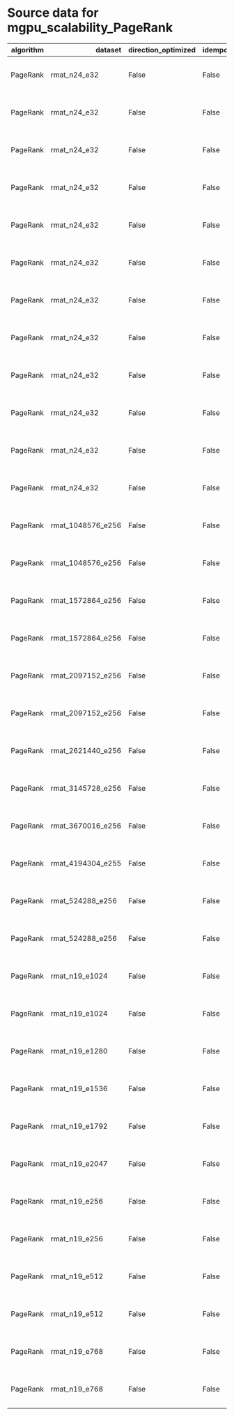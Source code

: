 # Source data for mgpu_scalability_PageRank

<table class="dataframe">
  <thead>
    <tr style="text-align: right;">
      <th>algorithm</th>
      <th>dataset</th>
      <th>direction_optimized</th>
      <th>idempotent</th>
      <th>num_gpus</th>
      <th>scalability</th>
      <th>engine</th>
      <th>m_teps</th>
      <th>elapsed</th>
      <th>gunrock_version</th>
      <th>gpuinfo.name</th>
      <th>time</th>
      <th>details</th>
    </tr>
  </thead>
  <tbody>
    <tr>
      <td>PageRank</td>
      <td>rmat_n24_e32</td>
      <td>False</td>
      <td>False</td>
      <td>1</td>
      <td>strong</td>
      <td>Gunrock</td>
      <td>36.336136</td>
      <td>28104.154676</td>
      <td>0.4.0</td>
      <td>Tesla K80</td>
      <td>Fri Jan 27 07:00:00 2017\n</td>
      <td><a href="https://github.com/gunrock/io/tree/master/gunrock-output/ipdps17/eval_fig5/PageRank_rmat_n24_e32_Fri Jan 27 070000 2017.json">JSON output</a></td>
    </tr>
    <tr>
      <td>PageRank</td>
      <td>rmat_n24_e32</td>
      <td>False</td>
      <td>False</td>
      <td>2</td>
      <td>strong</td>
      <td>Gunrock</td>
      <td>70.041466</td>
      <td>14616.275936</td>
      <td>0.4.0</td>
      <td>Tesla K80</td>
      <td>Fri Jan 27 07:08:08 2017\n</td>
      <td><a href="https://github.com/gunrock/io/tree/master/gunrock-output/ipdps17/eval_fig5/PageRank_rmat_n24_e32_Fri Jan 27 070808 2017.json">JSON output</a></td>
    </tr>
    <tr>
      <td>PageRank</td>
      <td>rmat_n24_e32</td>
      <td>False</td>
      <td>False</td>
      <td>3</td>
      <td>strong</td>
      <td>Gunrock</td>
      <td>105.141037</td>
      <td>9736.836240</td>
      <td>0.4.0</td>
      <td>Tesla K80</td>
      <td>Fri Jan 27 07:12:57 2017\n</td>
      <td><a href="https://github.com/gunrock/io/tree/master/gunrock-output/ipdps17/eval_fig5/PageRank_rmat_n24_e32_Fri Jan 27 071257 2017.json">JSON output</a></td>
    </tr>
    <tr>
      <td>PageRank</td>
      <td>rmat_n24_e32</td>
      <td>False</td>
      <td>False</td>
      <td>4</td>
      <td>strong</td>
      <td>Gunrock</td>
      <td>135.051300</td>
      <td>7580.442086</td>
      <td>0.4.0</td>
      <td>Tesla K80</td>
      <td>Fri Jan 27 07:16:28 2017\n</td>
      <td><a href="https://github.com/gunrock/io/tree/master/gunrock-output/ipdps17/eval_fig5/PageRank_rmat_n24_e32_Fri Jan 27 071628 2017.json">JSON output</a></td>
    </tr>
    <tr>
      <td>PageRank</td>
      <td>rmat_n24_e32</td>
      <td>False</td>
      <td>False</td>
      <td>5</td>
      <td>strong</td>
      <td>Gunrock</td>
      <td>165.082443</td>
      <td>6201.481700</td>
      <td>0.4.0</td>
      <td>Tesla K80</td>
      <td>Fri Jan 27 07:19:23 2017\n</td>
      <td><a href="https://github.com/gunrock/io/tree/master/gunrock-output/ipdps17/eval_fig5/PageRank_rmat_n24_e32_Fri Jan 27 071923 2017.json">JSON output</a></td>
    </tr>
    <tr>
      <td>PageRank</td>
      <td>rmat_n24_e32</td>
      <td>False</td>
      <td>False</td>
      <td>6</td>
      <td>strong</td>
      <td>Gunrock</td>
      <td>193.555481</td>
      <td>5289.211467</td>
      <td>0.4.0</td>
      <td>Tesla K80</td>
      <td>Fri Jan 27 07:21:58 2017\n</td>
      <td><a href="https://github.com/gunrock/io/tree/master/gunrock-output/ipdps17/eval_fig5/PageRank_rmat_n24_e32_Fri Jan 27 072158 2017.json">JSON output</a></td>
    </tr>
    <tr>
      <td>PageRank</td>
      <td>rmat_n24_e32</td>
      <td>False</td>
      <td>False</td>
      <td>7</td>
      <td>strong</td>
      <td>Gunrock</td>
      <td>121.372696</td>
      <td>8434.645131</td>
      <td>0.4.0</td>
      <td>Tesla K80</td>
      <td>Fri Jan 27 07:24:22 2017\n</td>
      <td><a href="https://github.com/gunrock/io/tree/master/gunrock-output/ipdps17/eval_fig5/PageRank_rmat_n24_e32_Fri Jan 27 072422 2017.json">JSON output</a></td>
    </tr>
    <tr>
      <td>PageRank</td>
      <td>rmat_n24_e32</td>
      <td>False</td>
      <td>False</td>
      <td>8</td>
      <td>strong</td>
      <td>Gunrock</td>
      <td>214.701782</td>
      <td>4768.329784</td>
      <td>0.4.0</td>
      <td>Tesla K80</td>
      <td>Fri Jan 27 07:27:39 2017\n</td>
      <td><a href="https://github.com/gunrock/io/tree/master/gunrock-output/ipdps17/eval_fig5/PageRank_rmat_n24_e32_Fri Jan 27 072739 2017.json">JSON output</a></td>
    </tr>
    <tr>
      <td>PageRank</td>
      <td>rmat_n24_e32</td>
      <td>False</td>
      <td>False</td>
      <td>1</td>
      <td>strong</td>
      <td>Gunrock</td>
      <td>181.056259</td>
      <td>5640.230507</td>
      <td>0.4.0</td>
      <td>Tesla P100-PCIE-16GB</td>
      <td>Fri Jan 27 10:06:04 2017\n</td>
      <td><a href="https://github.com/gunrock/io/tree/master/gunrock-output/ipdps17/eval_fig5/PageRank_rmat_n24_e32_Fri Jan 27 100604 2017.json">JSON output</a></td>
    </tr>
    <tr>
      <td>PageRank</td>
      <td>rmat_n24_e32</td>
      <td>False</td>
      <td>False</td>
      <td>2</td>
      <td>strong</td>
      <td>Gunrock</td>
      <td>350.665955</td>
      <td>2919.465512</td>
      <td>0.4.0</td>
      <td>Tesla P100-PCIE-16GB</td>
      <td>Fri Jan 27 10:08:08 2017\n</td>
      <td><a href="https://github.com/gunrock/io/tree/master/gunrock-output/ipdps17/eval_fig5/PageRank_rmat_n24_e32_Fri Jan 27 100808 2017.json">JSON output</a></td>
    </tr>
    <tr>
      <td>PageRank</td>
      <td>rmat_n24_e32</td>
      <td>False</td>
      <td>False</td>
      <td>3</td>
      <td>strong</td>
      <td>Gunrock</td>
      <td>500.758118</td>
      <td>2044.418499</td>
      <td>0.4.0</td>
      <td>Tesla P100-PCIE-16GB</td>
      <td>Fri Jan 27 10:09:41 2017\n</td>
      <td><a href="https://github.com/gunrock/io/tree/master/gunrock-output/ipdps17/eval_fig5/PageRank_rmat_n24_e32_Fri Jan 27 100941 2017.json">JSON output</a></td>
    </tr>
    <tr>
      <td>PageRank</td>
      <td>rmat_n24_e32</td>
      <td>False</td>
      <td>False</td>
      <td>4</td>
      <td>strong</td>
      <td>Gunrock</td>
      <td>627.970581</td>
      <td>1630.226940</td>
      <td>0.4.0</td>
      <td>Tesla P100-PCIE-16GB</td>
      <td>Fri Jan 27 10:11:01 2017\n</td>
      <td><a href="https://github.com/gunrock/io/tree/master/gunrock-output/ipdps17/eval_fig5/PageRank_rmat_n24_e32_Fri Jan 27 101101 2017.json">JSON output</a></td>
    </tr>
    <tr>
      <td>PageRank</td>
      <td>rmat_1048576_e256</td>
      <td>False</td>
      <td>False</td>
      <td>2</td>
      <td>weak edge</td>
      <td>Gunrock</td>
      <td>507.377716</td>
      <td>792.288184</td>
      <td>0.4.0</td>
      <td>Tesla K80</td>
      <td>Fri Jan 27 07:53:27 2017\n</td>
      <td><a href="https://github.com/gunrock/io/tree/master/gunrock-output/ipdps17/eval_fig5/PageRank_rmat_1048576_e256_Fri Jan 27 075327 2017.json">JSON output</a></td>
    </tr>
    <tr>
      <td>PageRank</td>
      <td>rmat_1048576_e256</td>
      <td>False</td>
      <td>False</td>
      <td>2</td>
      <td>weak edge</td>
      <td>Gunrock</td>
      <td>2422.682617</td>
      <td>165.929452</td>
      <td>0.4.0</td>
      <td>Tesla P100-PCIE-16GB</td>
      <td>Fri Jan 27 10:21:03 2017\n</td>
      <td><a href="https://github.com/gunrock/io/tree/master/gunrock-output/ipdps17/eval_fig5/PageRank_rmat_1048576_e256_Fri Jan 27 102103 2017.json">JSON output</a></td>
    </tr>
    <tr>
      <td>PageRank</td>
      <td>rmat_1572864_e256</td>
      <td>False</td>
      <td>False</td>
      <td>3</td>
      <td>weak edge</td>
      <td>Gunrock</td>
      <td>457.846710</td>
      <td>1246.008337</td>
      <td>0.4.0</td>
      <td>Tesla K80</td>
      <td>Fri Jan 27 07:54:13 2017\n</td>
      <td><a href="https://github.com/gunrock/io/tree/master/gunrock-output/ipdps17/eval_fig5/PageRank_rmat_1572864_e256_Fri Jan 27 075413 2017.json">JSON output</a></td>
    </tr>
    <tr>
      <td>PageRank</td>
      <td>rmat_1572864_e256</td>
      <td>False</td>
      <td>False</td>
      <td>3</td>
      <td>weak edge</td>
      <td>Gunrock</td>
      <td>3230.603271</td>
      <td>176.595658</td>
      <td>0.4.0</td>
      <td>Tesla P100-PCIE-16GB</td>
      <td>Fri Jan 27 10:21:36 2017\n</td>
      <td><a href="https://github.com/gunrock/io/tree/master/gunrock-output/ipdps17/eval_fig5/PageRank_rmat_1572864_e256_Fri Jan 27 102136 2017.json">JSON output</a></td>
    </tr>
    <tr>
      <td>PageRank</td>
      <td>rmat_2097152_e256</td>
      <td>False</td>
      <td>False</td>
      <td>4</td>
      <td>weak edge</td>
      <td>Gunrock</td>
      <td>650.821777</td>
      <td>1289.716765</td>
      <td>0.4.0</td>
      <td>Tesla K80</td>
      <td>Fri Jan 27 07:55:19 2017\n</td>
      <td><a href="https://github.com/gunrock/io/tree/master/gunrock-output/ipdps17/eval_fig5/PageRank_rmat_2097152_e256_Fri Jan 27 075519 2017.json">JSON output</a></td>
    </tr>
    <tr>
      <td>PageRank</td>
      <td>rmat_2097152_e256</td>
      <td>False</td>
      <td>False</td>
      <td>4</td>
      <td>weak edge</td>
      <td>Gunrock</td>
      <td>3597.844482</td>
      <td>233.281210</td>
      <td>0.4.0</td>
      <td>Tesla P100-PCIE-16GB</td>
      <td>Fri Jan 27 10:22:18 2017\n</td>
      <td><a href="https://github.com/gunrock/io/tree/master/gunrock-output/ipdps17/eval_fig5/PageRank_rmat_2097152_e256_Fri Jan 27 102218 2017.json">JSON output</a></td>
    </tr>
    <tr>
      <td>PageRank</td>
      <td>rmat_2621440_e256</td>
      <td>False</td>
      <td>False</td>
      <td>5</td>
      <td>weak edge</td>
      <td>Gunrock</td>
      <td>712.652893</td>
      <td>1434.512809</td>
      <td>0.4.0</td>
      <td>Tesla K80</td>
      <td>Fri Jan 27 07:56:36 2017\n</td>
      <td><a href="https://github.com/gunrock/io/tree/master/gunrock-output/ipdps17/eval_fig5/PageRank_rmat_2621440_e256_Fri Jan 27 075636 2017.json">JSON output</a></td>
    </tr>
    <tr>
      <td>PageRank</td>
      <td>rmat_3145728_e256</td>
      <td>False</td>
      <td>False</td>
      <td>6</td>
      <td>weak edge</td>
      <td>Gunrock</td>
      <td>634.007812</td>
      <td>1891.666189</td>
      <td>0.4.0</td>
      <td>Tesla K80</td>
      <td>Fri Jan 27 07:58:04 2017\n</td>
      <td><a href="https://github.com/gunrock/io/tree/master/gunrock-output/ipdps17/eval_fig5/PageRank_rmat_3145728_e256_Fri Jan 27 075804 2017.json">JSON output</a></td>
    </tr>
    <tr>
      <td>PageRank</td>
      <td>rmat_3670016_e256</td>
      <td>False</td>
      <td>False</td>
      <td>7</td>
      <td>weak edge</td>
      <td>Gunrock</td>
      <td>884.454712</td>
      <td>1550.487712</td>
      <td>0.4.0</td>
      <td>Tesla K80</td>
      <td>Fri Jan 27 07:59:49 2017\n</td>
      <td><a href="https://github.com/gunrock/io/tree/master/gunrock-output/ipdps17/eval_fig5/PageRank_rmat_3670016_e256_Fri Jan 27 075949 2017.json">JSON output</a></td>
    </tr>
    <tr>
      <td>PageRank</td>
      <td>rmat_4194304_e255</td>
      <td>False</td>
      <td>False</td>
      <td>8</td>
      <td>weak edge</td>
      <td>Gunrock</td>
      <td>971.752502</td>
      <td>1786.063284</td>
      <td>0.4.0</td>
      <td>Tesla K80</td>
      <td>Fri Jan 27 08:01:46 2017\n</td>
      <td><a href="https://github.com/gunrock/io/tree/master/gunrock-output/ipdps17/eval_fig5/PageRank_rmat_4194304_e255_Fri Jan 27 080146 2017.json">JSON output</a></td>
    </tr>
    <tr>
      <td>PageRank</td>
      <td>rmat_524288_e256</td>
      <td>False</td>
      <td>False</td>
      <td>1</td>
      <td>weak edge</td>
      <td>Gunrock</td>
      <td>353.076233</td>
      <td>542.120725</td>
      <td>0.4.0</td>
      <td>Tesla K80</td>
      <td>Fri Jan 27 07:52:56 2017\n</td>
      <td><a href="https://github.com/gunrock/io/tree/master/gunrock-output/ipdps17/eval_fig5/PageRank_rmat_524288_e256_Fri Jan 27 075256 2017.json">JSON output</a></td>
    </tr>
    <tr>
      <td>PageRank</td>
      <td>rmat_524288_e256</td>
      <td>False</td>
      <td>False</td>
      <td>1</td>
      <td>weak edge</td>
      <td>Gunrock</td>
      <td>1399.616577</td>
      <td>136.755884</td>
      <td>0.4.0</td>
      <td>Tesla P100-PCIE-16GB</td>
      <td>Fri Jan 27 10:20:44 2017\n</td>
      <td><a href="https://github.com/gunrock/io/tree/master/gunrock-output/ipdps17/eval_fig5/PageRank_rmat_524288_e256_Fri Jan 27 102044 2017.json">JSON output</a></td>
    </tr>
    <tr>
      <td>PageRank</td>
      <td>rmat_n19_e1024</td>
      <td>False</td>
      <td>False</td>
      <td>4</td>
      <td>weak vertex</td>
      <td>Gunrock</td>
      <td>2156.812256</td>
      <td>276.516616</td>
      <td>0.4.0</td>
      <td>Tesla K80</td>
      <td>Fri Jan 27 08:26:19 2017\n</td>
      <td><a href="https://github.com/gunrock/io/tree/master/gunrock-output/ipdps17/eval_fig5/PageRank_rmat_n19_e1024_Fri Jan 27 082619 2017.json">JSON output</a></td>
    </tr>
    <tr>
      <td>PageRank</td>
      <td>rmat_n19_e1024</td>
      <td>False</td>
      <td>False</td>
      <td>4</td>
      <td>weak vertex</td>
      <td>Gunrock</td>
      <td>8059.237793</td>
      <td>74.007422</td>
      <td>0.4.0</td>
      <td>Tesla P100-PCIE-16GB</td>
      <td>Fri Jan 27 10:32:42 2017\n</td>
      <td><a href="https://github.com/gunrock/io/tree/master/gunrock-output/ipdps17/eval_fig5/PageRank_rmat_n19_e1024_Fri Jan 27 103242 2017.json">JSON output</a></td>
    </tr>
    <tr>
      <td>PageRank</td>
      <td>rmat_n19_e1280</td>
      <td>False</td>
      <td>False</td>
      <td>5</td>
      <td>weak vertex</td>
      <td>Gunrock</td>
      <td>2725.031982</td>
      <td>260.519654</td>
      <td>0.4.0</td>
      <td>Tesla K80</td>
      <td>Fri Jan 27 08:27:18 2017\n</td>
      <td><a href="https://github.com/gunrock/io/tree/master/gunrock-output/ipdps17/eval_fig5/PageRank_rmat_n19_e1280_Fri Jan 27 082718 2017.json">JSON output</a></td>
    </tr>
    <tr>
      <td>PageRank</td>
      <td>rmat_n19_e1536</td>
      <td>False</td>
      <td>False</td>
      <td>6</td>
      <td>weak vertex</td>
      <td>Gunrock</td>
      <td>3293.975342</td>
      <td>248.038128</td>
      <td>0.4.0</td>
      <td>Tesla K80</td>
      <td>Fri Jan 27 08:28:25 2017\n</td>
      <td><a href="https://github.com/gunrock/io/tree/master/gunrock-output/ipdps17/eval_fig5/PageRank_rmat_n19_e1536_Fri Jan 27 082825 2017.json">JSON output</a></td>
    </tr>
    <tr>
      <td>PageRank</td>
      <td>rmat_n19_e1792</td>
      <td>False</td>
      <td>False</td>
      <td>7</td>
      <td>weak vertex</td>
      <td>Gunrock</td>
      <td>3861.729492</td>
      <td>237.922892</td>
      <td>0.4.0</td>
      <td>Tesla K80</td>
      <td>Fri Jan 27 08:29:40 2017\n</td>
      <td><a href="https://github.com/gunrock/io/tree/master/gunrock-output/ipdps17/eval_fig5/PageRank_rmat_n19_e1792_Fri Jan 27 082940 2017.json">JSON output</a></td>
    </tr>
    <tr>
      <td>PageRank</td>
      <td>rmat_n19_e2047</td>
      <td>False</td>
      <td>False</td>
      <td>8</td>
      <td>weak vertex</td>
      <td>Gunrock</td>
      <td>4393.081055</td>
      <td>231.206119</td>
      <td>0.4.0</td>
      <td>Tesla K80</td>
      <td>Fri Jan 27 08:31:10 2017\n</td>
      <td><a href="https://github.com/gunrock/io/tree/master/gunrock-output/ipdps17/eval_fig5/PageRank_rmat_n19_e2047_Fri Jan 27 083110 2017.json">JSON output</a></td>
    </tr>
    <tr>
      <td>PageRank</td>
      <td>rmat_n19_e256</td>
      <td>False</td>
      <td>False</td>
      <td>1</td>
      <td>weak vertex</td>
      <td>Gunrock</td>
      <td>350.271881</td>
      <td>546.485513</td>
      <td>0.4.0</td>
      <td>Tesla K80</td>
      <td>Fri Jan 27 08:24:17 2017\n</td>
      <td><a href="https://github.com/gunrock/io/tree/master/gunrock-output/ipdps17/eval_fig5/PageRank_rmat_n19_e256_Fri Jan 27 082417 2017.json">JSON output</a></td>
    </tr>
    <tr>
      <td>PageRank</td>
      <td>rmat_n19_e256</td>
      <td>False</td>
      <td>False</td>
      <td>1</td>
      <td>weak vertex</td>
      <td>Gunrock</td>
      <td>1402.290283</td>
      <td>136.513263</td>
      <td>0.4.0</td>
      <td>Tesla P100-PCIE-16GB</td>
      <td>Fri Jan 27 10:31:12 2017\n</td>
      <td><a href="https://github.com/gunrock/io/tree/master/gunrock-output/ipdps17/eval_fig5/PageRank_rmat_n19_e256_Fri Jan 27 103112 2017.json">JSON output</a></td>
    </tr>
    <tr>
      <td>PageRank</td>
      <td>rmat_n19_e512</td>
      <td>False</td>
      <td>False</td>
      <td>2</td>
      <td>weak vertex</td>
      <td>Gunrock</td>
      <td>978.800293</td>
      <td>348.992482</td>
      <td>0.4.0</td>
      <td>Tesla K80</td>
      <td>Fri Jan 27 08:24:48 2017\n</td>
      <td><a href="https://github.com/gunrock/io/tree/master/gunrock-output/ipdps17/eval_fig5/PageRank_rmat_n19_e512_Fri Jan 27 082448 2017.json">JSON output</a></td>
    </tr>
    <tr>
      <td>PageRank</td>
      <td>rmat_n19_e512</td>
      <td>False</td>
      <td>False</td>
      <td>2</td>
      <td>weak vertex</td>
      <td>Gunrock</td>
      <td>3544.218506</td>
      <td>96.377507</td>
      <td>0.4.0</td>
      <td>Tesla P100-PCIE-16GB</td>
      <td>Fri Jan 27 10:31:32 2017\n</td>
      <td><a href="https://github.com/gunrock/io/tree/master/gunrock-output/ipdps17/eval_fig5/PageRank_rmat_n19_e512_Fri Jan 27 103132 2017.json">JSON output</a></td>
    </tr>
    <tr>
      <td>PageRank</td>
      <td>rmat_n19_e768</td>
      <td>False</td>
      <td>False</td>
      <td>3</td>
      <td>weak vertex</td>
      <td>Gunrock</td>
      <td>1080.910278</td>
      <td>439.122036</td>
      <td>0.4.0</td>
      <td>Tesla K80</td>
      <td>Fri Jan 27 08:25:27 2017\n</td>
      <td><a href="https://github.com/gunrock/io/tree/master/gunrock-output/ipdps17/eval_fig5/PageRank_rmat_n19_e768_Fri Jan 27 082527 2017.json">JSON output</a></td>
    </tr>
    <tr>
      <td>PageRank</td>
      <td>rmat_n19_e768</td>
      <td>False</td>
      <td>False</td>
      <td>3</td>
      <td>weak vertex</td>
      <td>Gunrock</td>
      <td>4500.981934</td>
      <td>105.451465</td>
      <td>0.4.0</td>
      <td>Tesla P100-PCIE-16GB</td>
      <td>Fri Jan 27 10:32:03 2017\n</td>
      <td><a href="https://github.com/gunrock/io/tree/master/gunrock-output/ipdps17/eval_fig5/PageRank_rmat_n19_e768_Fri Jan 27 103203 2017.json">JSON output</a></td>
    </tr>
  </tbody>
</table>
